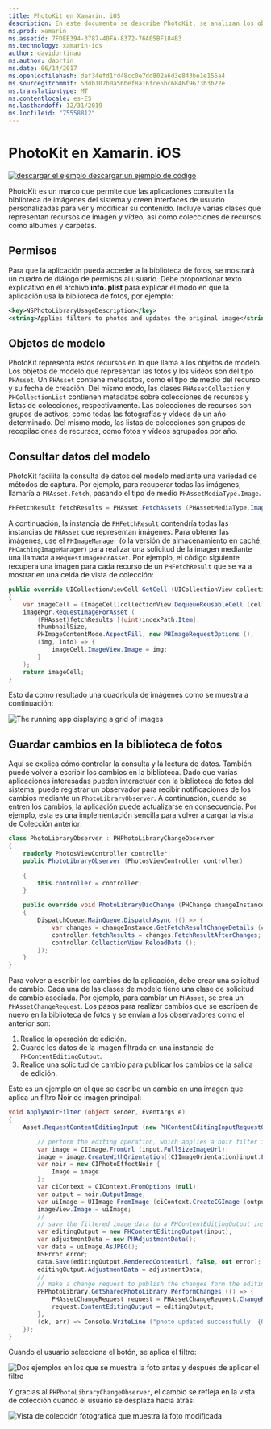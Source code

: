 ```yaml
---
title: PhotoKit en Xamarin. iOS
description: En este documento se describe PhotoKit, se analizan los objetos de modelo, se consultan los datos del modelo y se guardan los cambios en la biblioteca de fotos.
ms.prod: xamarin
ms.assetid: 7FDEE394-3787-40FA-8372-76A05BF184B3
ms.technology: xamarin-ios
author: davidortinau
ms.author: daortin
ms.date: 06/14/2017
ms.openlocfilehash: def34efd1fd48cc0e7dd802a6d3e843be1e156a4
ms.sourcegitcommit: 5ddb107b0a56bef8a16fce5bc6846f9673b3b22e
ms.translationtype: MT
ms.contentlocale: es-ES
ms.lasthandoff: 12/31/2019
ms.locfileid: "75558812"
---
```

# <a name="photokit-in-xamarinios"></a>PhotoKit en Xamarin. iOS

[![descargar el ejemplo](~/media/shared/download.png) descargar un ejemplo de código](https://docs.microsoft.com/samples/xamarin/ios-samples/ios11-samplephotoapp/)

PhotoKit es un marco que permite que las aplicaciones consulten la biblioteca de imágenes del sistema y creen interfaces de usuario personalizadas para ver y modificar su contenido. Incluye varias clases que representan recursos de imagen y vídeo, así como colecciones de recursos como álbumes y carpetas.

## <a name="permissions"></a>Permisos

Para que la aplicación pueda acceder a la biblioteca de fotos, se mostrará un cuadro de diálogo de permisos al usuario. Debe proporcionar texto explicativo en el archivo **info. plist** para explicar el modo en que la aplicación usa la biblioteca de fotos, por ejemplo:

```xml
<key>NSPhotoLibraryUsageDescription</key>
<string>Applies filters to photos and updates the original image</string>
```

## <a name="model-objects"></a>Objetos de modelo

PhotoKit representa estos recursos en lo que llama a los objetos de modelo. Los objetos de modelo que representan las fotos y los vídeos son del tipo `PHAsset`. Un `PHAsset` contiene metadatos, como el tipo de medio del recurso y su fecha de creación.
Del mismo modo, las clases `PHAssetCollection` y `PHCollectionList` contienen metadatos sobre colecciones de recursos y listas de colecciones, respectivamente. Las colecciones de recursos son grupos de activos, como todas las fotografías y vídeos de un año determinado. Del mismo modo, las listas de colecciones son grupos de recopilaciones de recursos, como fotos y vídeos agrupados por año.

## <a name="querying-model-data"></a>Consultar datos del modelo

PhotoKit facilita la consulta de datos del modelo mediante una variedad de métodos de captura. Por ejemplo, para recuperar todas las imágenes, llamaría a `PHAsset.Fetch`, pasando el tipo de medio `PHAssetMediaType.Image`.

```csharp
PHFetchResult fetchResults = PHAsset.FetchAssets (PHAssetMediaType.Image, null);
```

A continuación, la instancia de `PHFetchResult` contendría todas las instancias de `PHAsset` que representan imágenes. Para obtener las imágenes, use el `PHImageManager` (o la versión de almacenamiento en caché, `PHCachingImageManager`) para realizar una solicitud de la imagen mediante una llamada a `RequestImageForAsset`. Por ejemplo, el código siguiente recupera una imagen para cada recurso de un `PHFetchResult` que se va a mostrar en una celda de vista de colección:

```csharp
public override UICollectionViewCell GetCell (UICollectionView collectionView, NSIndexPath indexPath)
{
    var imageCell = (ImageCell)collectionView.DequeueReusableCell (cellId, indexPath);
    imageMgr.RequestImageForAsset (
        (PHAsset)fetchResults [(uint)indexPath.Item],
        thumbnailSize,
        PHImageContentMode.AspectFill, new PHImageRequestOptions (),
        (img, info) => {
            imageCell.ImageView.Image = img;
        }
    );
    return imageCell;
}
```

Esto da como resultado una cuadrícula de imágenes como se muestra a continuación:

![](photokit-images/image4.png "The running app displaying a grid of images")

## <a name="saving-changes-to-the-photo-library"></a>Guardar cambios en la biblioteca de fotos

Aquí se explica cómo controlar la consulta y la lectura de datos. También puede volver a escribir los cambios en la biblioteca. Dado que varias aplicaciones interesadas pueden interactuar con la biblioteca de fotos del sistema, puede registrar un observador para recibir notificaciones de los cambios mediante un `PhotoLibraryObserver`. A continuación, cuando se entren los cambios, la aplicación puede actualizarse en consecuencia. Por ejemplo, esta es una implementación sencilla para volver a cargar la vista de Colección anterior:

```csharp
class PhotoLibraryObserver : PHPhotoLibraryChangeObserver
{
    readonly PhotosViewController controller;
    public PhotoLibraryObserver (PhotosViewController controller)

    {
        this.controller = controller;
    }

    public override void PhotoLibraryDidChange (PHChange changeInstance)
    {
        DispatchQueue.MainQueue.DispatchAsync (() => {
            var changes = changeInstance.GetFetchResultChangeDetails (controller.fetchResults);
            controller.fetchResults = changes.FetchResultAfterChanges;
            controller.CollectionView.ReloadData ();
        });
    }
}
```

Para volver a escribir los cambios de la aplicación, debe crear una solicitud de cambio. Cada una de las clases de modelo tiene una clase de solicitud de cambio asociada. Por ejemplo, para cambiar un `PHAsset`, se crea un `PHAssetChangeRequest`. Los pasos para realizar cambios que se escriben de nuevo en la biblioteca de fotos y se envían a los observadores como el anterior son:

1. Realice la operación de edición.
2. Guarde los datos de la imagen filtrada en una instancia de `PHContentEditingOutput`.
3. Realice una solicitud de cambio para publicar los cambios de la salida de edición.

Este es un ejemplo en el que se escribe un cambio en una imagen que aplica un filtro Noir de imagen principal:

```csharp
void ApplyNoirFilter (object sender, EventArgs e)
{
    Asset.RequestContentEditingInput (new PHContentEditingInputRequestOptions (), (input, options) => {

        // perform the editing operation, which applies a noir filter in this case
        var image = CIImage.FromUrl (input.FullSizeImageUrl);
        image = image.CreateWithOrientation((CIImageOrientation)input.FullSizeImageOrientation);
        var noir = new CIPhotoEffectNoir {
            Image = image
        };
        var ciContext = CIContext.FromOptions (null);
        var output = noir.OutputImage;
        var uiImage = UIImage.FromImage (ciContext.CreateCGImage (output, output.Extent));
        imageView.Image = uiImage;
        //
        // save the filtered image data to a PHContentEditingOutput instance
        var editingOutput = new PHContentEditingOutput(input);
        var adjustmentData = new PHAdjustmentData();
        var data = uiImage.AsJPEG();
        NSError error;
        data.Save(editingOutput.RenderedContentUrl, false, out error);
        editingOutput.AdjustmentData = adjustmentData;
        //
        // make a change request to publish the changes form the editing output
        PHPhotoLibrary.GetSharedPhotoLibrary.PerformChanges (() => {
            PHAssetChangeRequest request = PHAssetChangeRequest.ChangeRequest(Asset);
            request.ContentEditingOutput = editingOutput;
        },
        (ok, err) => Console.WriteLine ("photo updated successfully: {0}", ok));
    });
}
```

Cuando el usuario selecciona el botón, se aplica el filtro:

![Dos ejemplos en los que se muestra la foto antes y después de aplicar el filtro](photokit-images/image5.png)

Y gracias al `PHPhotoLibraryChangeObserver`, el cambio se refleja en la vista de colección cuando el usuario se desplaza hacia atrás:

![Vista de colección fotográfica que muestra la foto modificada](photokit-images/image6.png)
